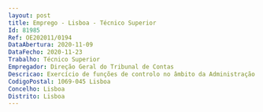 ```yaml
--- 
layout: post
title: Emprego - Lisboa - Técnico Superior
Id: 81985
Ref: OE202011/0194
DataAbertura: 2020-11-09
DataFecho: 2020-11-23
Trabalho: Técnico Superior
Empregador: Direção Geral do Tribunal de Contas
Descricao: Exercício de funções de controlo no âmbito da Administração Local e Setor Empresarial Local, envolvendo, designadamente, análise de matérias que relevam das demonstrações financeiras e a realização de auditorias financeiras, de conformidade e de resultados, com elevado grau de complexidade.
CodigoPostal: 1069-045 Lisboa
Concelho: Lisboa
Distrito: Lisboa
--- 
```

